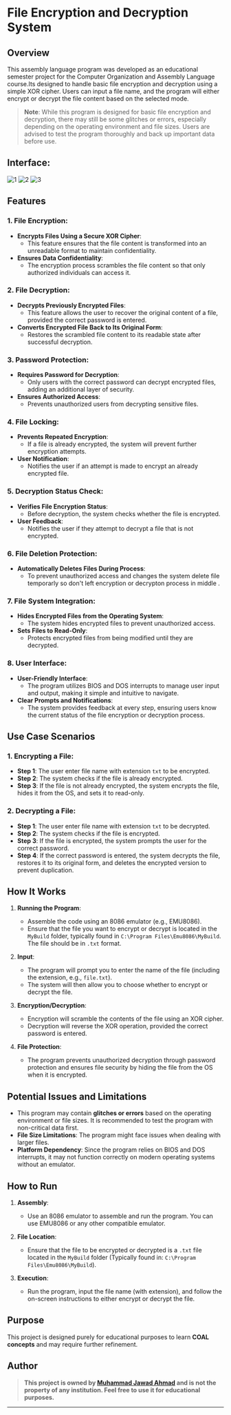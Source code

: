 # File Encryption and Decryption System

## Overview
This assembly language program was developed as an educational semester project for the Computer Organization and Assembly Language course.Its designed to handle basic file encryption and decryption using a simple XOR cipher. Users can input a file name, and the program will either encrypt or decrypt the file content based on the selected mode.

> **Note**: While this program is designed for basic file encryption and decryption, there may still be some glitches or errors, especially depending on the operating environment and file sizes. Users are advised to test the program thoroughly and back up important data before use.

## Interface:
![1](https://github.com/user-attachments/assets/1abc4897-337f-4545-89a2-db37d497bbc1)
![2](https://github.com/user-attachments/assets/16681de8-3003-4dbb-82ad-6f0b6a00a8cb)
![3](https://github.com/user-attachments/assets/0c38ae03-f99b-4078-9ef2-412a11d86d94)


## Features

### 1. File Encryption:
- **Encrypts Files Using a Secure XOR Cipher**: 
  - This feature ensures that the file content is transformed into an unreadable format to maintain confidentiality.
- **Ensures Data Confidentiality**: 
  - The encryption process scrambles the file content so that only authorized individuals can access it.

### 2. File Decryption:
- **Decrypts Previously Encrypted Files**: 
  - This feature allows the user to recover the original content of a file, provided the correct password is entered.
- **Converts Encrypted File Back to Its Original Form**: 
  - Restores the scrambled file content to its readable state after successful decryption.

### 3. Password Protection:
- **Requires Password for Decryption**: 
  - Only users with the correct password can decrypt encrypted files, adding an additional layer of security.
- **Ensures Authorized Access**: 
  - Prevents unauthorized users from decrypting sensitive files.

### 4. File Locking:
- **Prevents Repeated Encryption**: 
  - If a file is already encrypted, the system will prevent further encryption attempts.
- **User Notification**: 
  - Notifies the user if an attempt is made to encrypt an already encrypted file.

### 5. Decryption Status Check:
- **Verifies File Encryption Status**: 
  - Before decryption, the system checks whether the file is encrypted. 
- **User Feedback**: 
  - Notifies the user if they attempt to decrypt a file that is not encrypted.

### 6. File Deletion Protection:
- **Automatically Deletes Files During Process**: 
  - To prevent unauthorized access and changes the system delete file temporarly so don't left encryption or decrypton process in middle .
  
### 7. File System Integration:
- **Hides Encrypted Files from the Operating System**: 
  - The system hides encrypted files to prevent unauthorized access.
- **Sets Files to Read-Only**: 
  - Protects encrypted files from being modified until they are decrypted.

### 8. User Interface:
- **User-Friendly Interface**: 
  - The program utilizes BIOS and DOS interrupts to manage user input and output, making it simple and intuitive to navigate.
- **Clear Prompts and Notifications**: 
  - The system provides feedback at every step, ensuring users know the current status of the file encryption or decryption process.



## Use Case Scenarios

### 1. Encrypting a File:
- **Step 1**: The user enter file name with extension `txt` to be encrypted.
- **Step 2**: The system checks if the file is already encrypted.
- **Step 3**: If the file is not already encrypted, the system encrypts the file, hides it from the OS, and sets it to read-only.

### 2. Decrypting a File:
- **Step 1**: The user enter file name with extension `txt` to be decrypted.
- **Step 2**: The system checks if the file is encrypted.
- **Step 3**: If the file is encrypted, the system prompts the user for the correct password.
- **Step 4**: If the correct password is entered, the system decrypts the file, restores it to its original form, and deletes the encrypted version to prevent duplication.



## How It Works

1. **Running the Program**: 
   - Assemble the code using an 8086 emulator (e.g., EMU8086).
   - Ensure that the file you want to encrypt or decrypt is located in the `MyBuild` folder, typically found in `C:\Program Files\Emu8086\MyBuild`. The file should be in `.txt` format.
   
2. **Input**:
   - The program will prompt you to enter the name of the file (including the extension, e.g., `file.txt`).
   - The system will then allow you to choose whether to encrypt or decrypt the file.

3. **Encryption/Decryption**:
   - Encryption will scramble the contents of the file using an XOR cipher.
   - Decryption will reverse the XOR operation, provided the correct password is entered.

4. **File Protection**:
   - The program prevents unauthorized decryption through password protection and ensures file security by hiding the file from the OS when it is encrypted.



## Potential Issues and Limitations

- This program may contain **glitches or errors** based on the operating environment or file sizes. It is recommended to test the program with non-critical data first.
- **File Size Limitations**: The program might face issues when dealing with larger files.
- **Platform Dependency**: Since the program relies on BIOS and DOS interrupts, it may not function correctly on modern operating systems without an emulator.



## How to Run

1. **Assembly**:
   - Use an 8086 emulator to assemble and run the program. You can use EMU8086 or any other compatible emulator.
   
2. **File Location**:
   - Ensure that the file to be encrypted or decrypted is a `.txt` file located in the `MyBuild` folder (Typically found in: `C:\Program Files\Emu8086\MyBuild`).
   
3. **Execution**:
   - Run the program, input the file name (with extension), and follow the on-screen instructions to either encrypt or decrypt the file.
## Purpose
This project is designed purely for educational purposes to learn **COAL concepts** and may require further refinement.



## Author
> **This project is owned by [Muhammad Jawad Ahmad](https://www.linkedin.com/in/JawadAhmadCS/) and is not the property of any institution. Feel free to use it for educational purposes.**

  
---
